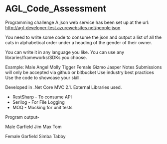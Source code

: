 # AGL_Code_Assessment

Programming challenge
A json web service has been set up at the url: http://agl-developer-test.azurewebsites.net/people.json

You need to write some code to consume the json and output a list of all the cats in alphabetical order under a heading of the gender of their owner.

You can write it in any language you like. You can use any libraries/frameworks/SDKs you choose.

Example:
Male
Angel
Molly
Tigger
Female
Gizmo
Jasper
Notes
Submissions will only be accepted via github or bitbucket
Use industry best practices
Use the code to showcase your skill.

Developed in .Net Core MVC 2.1. 
External Libraries used.
- RestSharp - To consume API
- Serilog - For File Logging
- MOQ - Mocking for unit tests

Program output- 

Male
Garfield
Jim
Max
Tom

Female
Garfield
Simba
Tabby
